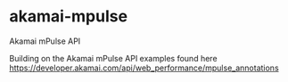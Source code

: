# akamai-mpulse
Akamai mPulse API


Building on the Akamai mPulse API examples found here https://developer.akamai.com/api/web_performance/mpulse_annotations

